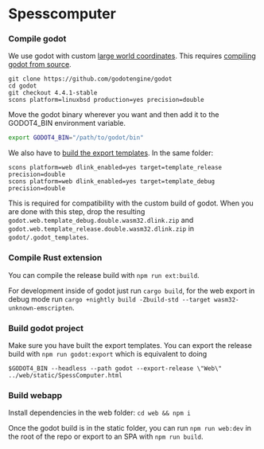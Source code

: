 # Spesscomputer

### Compile godot

We use godot with custom [large world coordinates](https://docs.godotengine.org/en/stable/tutorials/physics/large_world_coordinates.html). This requires [compiling godot from source](https://docs.godotengine.org/en/stable/contributing/development/compiling/index.html#toc-devel-compiling). 
```
git clone https://github.com/godotengine/godot 
cd godot
git checkout 4.4.1-stable
scons platform=linuxbsd production=yes precision=double
```

Move the godot binary wherever you want and then add it to the GODOT4_BIN environment variable.

```bash
export GODOT4_BIN="/path/to/godot/bin"
```

We also have to [build the export templates](https://docs.godotengine.org/en/latest/contributing/development/compiling/index.html). In the same folder:

```
scons platform=web dlink_enabled=yes target=template_release precision=double
scons platform=web dlink_enabled=yes target=template_debug precision=double
```

This is required for compatibility with the custom build of godot. When you are done with this step, drop the resulting `godot.web.template_debug.double.wasm32.dlink.zip` and `godot.web.template_release.double.wasm32.dlink.zip` in `godot/.godot_templates`.

### Compile Rust extension

You can compile the release build with `npm run ext:build`. 

For development inside of godot just run `cargo build`, for the web export in debug mode run `cargo +nightly build -Zbuild-std --target wasm32-unknown-emscripten`.

### Build godot project

Make sure you have built the export templates. You can export the release build with `npm run godot:export` which is equivalent to doing

```
$GODOT4_BIN --headless --path godot --export-release \"Web\" ../web/static/SpessComputer.html
```

### Build webapp

Install dependencies in the web folder: `cd web && npm i`

Once the godot build is in the static folder, you can run `npm run web:dev` in the root of the repo or export to an SPA with `npm run build`.
